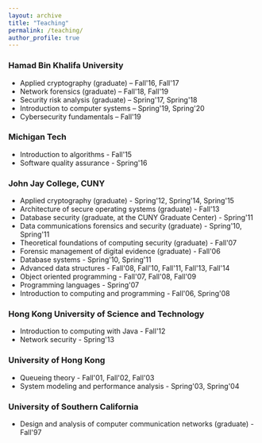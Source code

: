 ```yaml
---
layout: archive
title: "Teaching"
permalink: /teaching/
author_profile: true
---
```


### Hamad Bin Khalifa University

* Applied cryptography (graduate) – Fall'16, Fall'17
* Network forensics (graduate) – Fall'18, Fall'19
* Security risk analysis (graduate) – Spring'17, Spring'18
* Introduction to computer systems – Spring'19, Spring'20
* Cybersecurity fundamentals – Fall'19

### Michigan Tech

* Introduction to algorithms - Fall'15
* Software quality assurance - Spring'16

### John Jay College, CUNY

* Applied cryptography (graduate) - Spring'12, Spring'14, Spring'15
* Architecture of secure operating systems (graduate) - Fall'13
* Database security (graduate, at the CUNY Graduate Center) - Spring'11
* Data communications forensics and security (graduate) - Spring'10, Spring'11
* Theoretical foundations of computing security (graduate) - Fall'07
* Forensic management of digital evidence (graduate) - Fall'06
* Database systems - Spring'10, Spring'11
* Advanced data structures - Fall'08, Fall'10, Fall'11, Fall'13, Fall'14
* Object oriented programming - Fall'07, Fall'08, Fall'09
* Programming languages - Spring'07
* Introduction to computing and programming - Fall'06, Spring'08

### Hong Kong University of Science and Technology

* Introduction to computing with Java - Fall'12
* Network security - Spring'13

### University of Hong Kong

* Queueing theory - Fall'01, Fall'02, Fall'03
* System modeling and performance analysis - Spring'03, Spring'04

### University of Southern California

* Design and analysis of computer communication networks (graduate) - Fall'97

